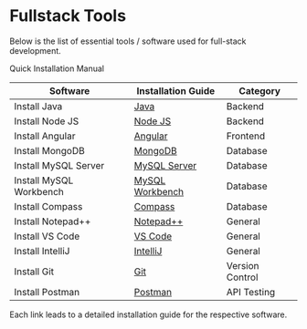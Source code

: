 # Fullstack Tools

Below is the list of essential tools / software used for full-stack development.

Quick Installation Manual

| Software         | Installation Guide | Category |
|-----------------|-------------------|----------|
| Install Java    | [Java](./java) | Backend |
| Install Node JS | [Node JS](./nodejs) | Backend |
| Install Angular | [Angular](./angular) | Frontend |
| Install MongoDB | [MongoDB](./mongodb) | Database |
| Install MySQL Server | [MySQL Server](./mysql-server) | Database |
| Install MySQL Workbench | [MySQL Workbench](./mysql-workbench) | Database |
| Install Compass | [Compass](./compass) | Database |
| Install Notepad++ | [Notepad++](./notepadpp) | General |
| Install VS Code | [VS Code](./vscode) | General |
| Install IntelliJ | [IntelliJ](./intellij) | General |
| Install Git     | [Git](./git) | Version Control |
| Install Postman | [Postman](./postman) | API Testing |

Each link leads to a detailed installation guide for the respective software.
